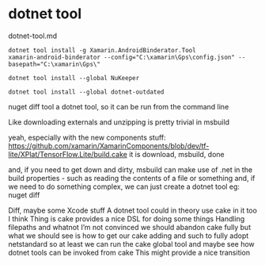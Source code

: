 # dotnet tool

dotnet-tool.md 


```
dotnet tool install -g Xamarin.AndroidBinderator.Tool
xamarin-android-binderator --config="C:\xamarin\Gps\config.json" --basepath="C:\xamarin\Gps\"
```

```
dotnet tool install --global NuKeeper

dotnet tool install --global dotnet-outdated
```

nuget diff tool a dotnet tool, so it can be run from the command line

Like downloading externals and unzipping is pretty trivial in msbuild

yeah, especially with the new components stuff:
https://github.com/xamarin/XamarinComponents/blob/dev/tf-lite/XPlat/TensorFlow.Lite/build.cake
it is download, msbuild, done

and, if you need to get down and dirty, msbuild can make use of .net in the build properties - 
such as reading the contents of a file or something
and, if we need to do something complex, we can just create a dotnet tool
eg: nuget diff

Diff, maybe some Xcode stuff
A dotnet tool could in theory use cake in it too I think
Thing is cake provides a nice DSL for doing some things
Handling filepaths and whatnot
I’m not convinced we should abandon cake fully but what we should see is how to get our cake 
adding and such to fully adopt netstandard so at least we can run the cake global tool and 
maybe see how dotnet tools can be invoked from cake
This might provide a nice transition
